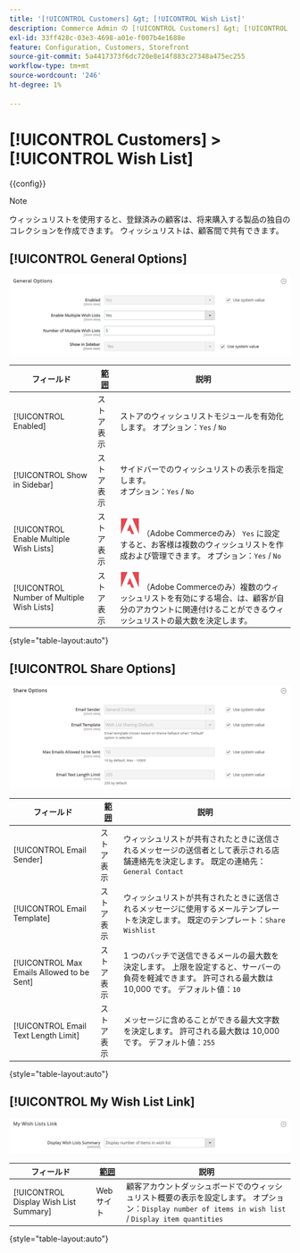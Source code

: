 ```yaml
---
title: '[!UICONTROL Customers] &gt; [!UICONTROL Wish List]'
description: Commerce Admin の [!UICONTROL Customers] &gt; [!UICONTROL Wish List] ページで設定を確認します。
exl-id: 33ff428c-03e3-4698-a01e-f007b4e1688e
feature: Configuration, Customers, Storefront
source-git-commit: 5a4417373f6dc720e8e14f883c27348a475ec255
workflow-type: tm+mt
source-wordcount: '246'
ht-degree: 1%

---
```


# [!UICONTROL Customers] > [!UICONTROL Wish List]

{{config}}

>[!NOTE]
>
>ウィッシュリストを使用すると、登録済みの顧客は、将来購入する製品の独自のコレクションを作成できます。 ウィッシュリストは、顧客間で共有できます。

## [!UICONTROL General Options]

![ 一般オプション ](./assets/wishlist-general-options.png)<!-- zoom -->

<!--[General Options](https://experienceleague.adobe.com/ja/docs/commerce-admin/stores-sales/shopper-tools/wish-lists/wishlist-configuration) -->

| フィールド | [ 範囲 ](../../getting-started/websites-stores-views.md#scope-settings) | 説明 |
|--- |--- |--- |
| [!UICONTROL Enabled] | ストア表示 | ストアのウィッシュリストモジュールを有効化します。 オプション：`Yes` / `No` |
| [!UICONTROL Show in Sidebar] | ストア表示 | サイドバーでのウィッシュリストの表示を指定します。 <br/> オプション：`Yes` / `No` |
| [!UICONTROL Enable Multiple Wish Lists] | ストア表示 | ![Adobe Commerce](../../assets/adobe-logo.svg) （Adobe Commerceのみ） `Yes` に設定すると、お客様は複数のウィッシュリストを作成および管理できます。 オプション：`Yes` / `No` |
| [!UICONTROL Number of Multiple Wish Lists] | ストア表示 | ![Adobe Commerce](../../assets/adobe-logo.svg) （Adobe Commerceのみ）複数のウィッシュリストを有効にする場合、は、顧客が自分のアカウントに関連付けることができるウィッシュリストの最大数を決定します。 |

{style="table-layout:auto"}

## [!UICONTROL Share Options]

![ 新株予約権 ](./assets/wishlist-share-options.png)<!-- zoom -->

<!-- [Share Options](https://experienceleague.adobe.com/ja/docs/commerce-admin/stores-sales/shopper-tools/wish-lists/wishlist-configuration) -->

| フィールド | [ 範囲 ](../../getting-started/websites-stores-views.md#scope-settings) | 説明 |
|--- |--- |--- |
| [!UICONTROL Email Sender] | ストア表示 | ウィッシュリストが共有されたときに送信されるメッセージの送信者として表示される店舗連絡先を決定します。 既定の連絡先：`General Contact` |
| [!UICONTROL Email Template] | ストア表示 | ウィッシュリストが共有されたときに送信されるメッセージに使用するメールテンプレートを決定します。 既定のテンプレート：`Share Wishlist` |
| [!UICONTROL Max Emails Allowed to be Sent] | ストア表示 | 1 つのバッチで送信できるメールの最大数を決定します。 上限を設定すると、サーバーの負荷を軽減できます。 許可される最大数は 10,000 です。 デフォルト値：`10` |
| [!UICONTROL Email Text Length Limit] | ストア表示 | メッセージに含めることができる最大文字数を決定します。 許可される最大数は 10,000 です。 デフォルト値：`255` |

{style="table-layout:auto"}

## [!UICONTROL My Wish List Link]

![My Wish List Link](./assets/wishlist-my-wishlist-link.png)<!-- zoom -->

<!--[My Wish List Link](https://experienceleague.adobe.com/ja/docs/commerce-admin/stores-sales/shopper-tools/wish-lists/wishlist-configuration) -->

| フィールド | [ 範囲 ](../../getting-started/websites-stores-views.md#scope-settings) | 説明 |
|--- |--- |--- |
| [!UICONTROL Display Wish List Summary] | Web サイト | 顧客アカウントダッシュボードでのウィッシュリスト概要の表示を設定します。 オプション：`Display number of items in wish list` / `Display item quantities` |

{style="table-layout:auto"}
